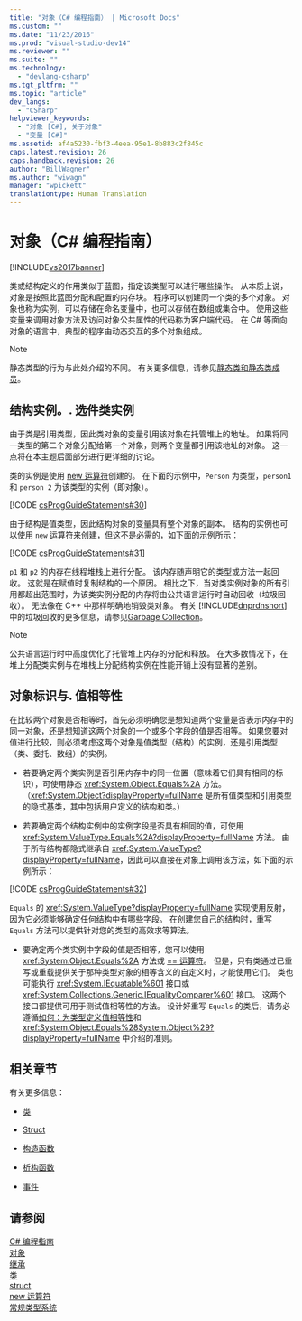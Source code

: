 ```yaml
---
title: "对象（C# 编程指南） | Microsoft Docs"
ms.custom: ""
ms.date: "11/23/2016"
ms.prod: "visual-studio-dev14"
ms.reviewer: ""
ms.suite: ""
ms.technology: 
  - "devlang-csharp"
ms.tgt_pltfrm: ""
ms.topic: "article"
dev_langs: 
  - "CSharp"
helpviewer_keywords: 
  - "对象 [C#], 关于对象"
  - "变量 [C#]"
ms.assetid: af4a5230-fbf3-4eea-95e1-8b883c2f845c
caps.latest.revision: 26
caps.handback.revision: 26
author: "BillWagner"
ms.author: "wiwagn"
manager: "wpickett"
translationtype: Human Translation
---
```

# 对象（C# 编程指南）
[!INCLUDE[vs2017banner](../../../csharp/includes/vs2017banner.md)]

类或结构定义的作用类似于蓝图，指定该类型可以进行哪些操作。  从本质上说，对象是按照此蓝图分配和配置的内存块。  程序可以创建同一个类的多个对象。  对象也称为实例，可以存储在命名变量中，也可以存储在数组或集合中。  使用这些变量来调用对象方法及访问对象公共属性的代码称为客户端代码。  在 C\# 等面向对象的语言中，典型的程序由动态交互的多个对象组成。  
  
> [!NOTE]
>  静态类型的行为与此处介绍的不同。  有关更多信息，请参见[静态类和静态类成员](../../../csharp/programming-guide/classes-and-structs/static-classes-and-static-class-members.md)。  
  
## 结构实例。. 选件类实例  
 由于类是引用类型，因此类对象的变量引用该对象在托管堆上的地址。  如果将同一类型的第二个对象分配给第一个对象，则两个变量都引用该地址的对象。  这一点将在本主题后面部分进行更详细的讨论。  
  
 类的实例是使用 [new 运算符](../../../csharp/language-reference/keywords/new-operator.md)创建的。  在下面的示例中，`Person` 为类型，`person1` 和 `person 2` 为该类型的实例（即对象）。  
  
 [!CODE [csProgGuideStatements#30](../CodeSnippet/VS_Snippets_VBCSharp/csProgGuideStatements#30)]  
  
 由于结构是值类型，因此结构对象的变量具有整个对象的副本。  结构的实例也可以使用 `new` 运算符来创建，但这不是必需的，如下面的示例所示：  
  
 [!CODE [csProgGuideStatements#31](../CodeSnippet/VS_Snippets_VBCSharp/csProgGuideStatements#31)]  
  
 `p1` 和 `p2` 的内存在线程堆栈上进行分配。  该内存随声明它的类型或方法一起回收。  这就是在赋值时复制结构的一个原因。  相比之下，当对类实例对象的所有引用都超出范围时，为该类实例分配的内存将由公共语言运行时自动回收（垃圾回收）。  无法像在 C\+\+ 中那样明确地销毁类对象。  有关 [!INCLUDE[dnprdnshort](../../../csharp/getting-started/includes/dnprdnshort_md.md)] 中的垃圾回收的更多信息，请参见[Garbage Collection](../Topic/Garbage%20Collection.md)。  
  
> [!NOTE]
>  公共语言运行时中高度优化了托管堆上内存的分配和释放。  在大多数情况下，在堆上分配类实例与在堆栈上分配结构实例在性能开销上没有显著的差别。  
  
## 对象标识与. 值相等性  
 在比较两个对象是否相等时，首先必须明确您是想知道两个变量是否表示内存中的同一对象，还是想知道这两个对象的一个或多个字段的值是否相等。  如果您要对值进行比较，则必须考虑这两个对象是值类型（结构）的实例，还是引用类型（类、委托、数组）的实例。  
  
-   若要确定两个类实例是否引用内存中的同一位置（意味着它们具有相同的标识），可使用静态 <xref:System.Object.Equals%2A> 方法。  （<xref:System.Object?displayProperty=fullName> 是所有值类型和引用类型的隐式基类，其中包括用户定义的结构和类。）  
  
-   若要确定两个结构实例中的实例字段是否具有相同的值，可使用 <xref:System.ValueType.Equals%2A?displayProperty=fullName> 方法。  由于所有结构都隐式继承自 <xref:System.ValueType?displayProperty=fullName>，因此可以直接在对象上调用该方法，如下面的示例所示：  
  
 [!CODE [csProgGuideStatements#32](../CodeSnippet/VS_Snippets_VBCSharp/csProgGuideStatements#32)]  
  
 `Equals` 的 <xref:System.ValueType?displayProperty=fullName> 实现使用反射，因为它必须能够确定任何结构中有哪些字段。  在创建您自己的结构时，重写 `Equals` 方法可以提供针对您的类型的高效求等算法。  
  
-   要确定两个类实例中字段的值是否相等，您可以使用 <xref:System.Object.Equals%2A> 方法或 [\=\= 运算符](../../../csharp/language-reference/operators/equality-comparison-operator.md)。  但是，只有类通过已重写或重载提供关于那种类型对象的相等含义的自定义时，才能使用它们。  类也可能执行 <xref:System.IEquatable%601> 接口或 <xref:System.Collections.Generic.IEqualityComparer%601> 接口。  这两个接口都提供可用于测试值相等性的方法。  设计好重写 `Equals` 的类后，请务必遵循[如何：为类型定义值相等性](../../../csharp/programming-guide/statements-expressions-operators/how-to-define-value-equality-for-a-type.md)和 <xref:System.Object.Equals%28System.Object%29?displayProperty=fullName> 中介绍的准则。  
  
## 相关章节  
 有关更多信息：  
  
-   [类](../../../csharp/programming-guide/classes-and-structs/classes.md)  
  
-   [Struct](../../../csharp/programming-guide/classes-and-structs/structs.md)  
  
-   [构造函数](../../../csharp/programming-guide/classes-and-structs/constructors.md)  
  
-   [析构函数](../../../csharp/programming-guide/classes-and-structs/destructors.md)  
  
-   [事件](../../../csharp/programming-guide/events/index.md)  
  
## 请参阅  
 [C\# 编程指南](../../../csharp/programming-guide/index.md)   
 [对象](../../../csharp/language-reference/keywords/object.md)   
 [继承](../../../csharp/programming-guide/classes-and-structs/inheritance.md)   
 [类](../../../csharp/language-reference/keywords/class.md)   
 [struct](../../../csharp/language-reference/keywords/struct.md)   
 [new 运算符](../../../csharp/language-reference/keywords/new-operator.md)   
 [常规类型系统](../../../standard/base-types/common-type-system.md)